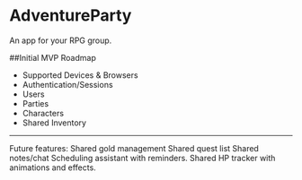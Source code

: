 # AdventureParty
An app for your RPG group.

##Initial MVP Roadmap
- Supported Devices & Browsers
- Authentication/Sessions
- Users
- Parties
- Characters
- Shared Inventory





----------
Future features:
Shared gold management
Shared quest list
Shared notes/chat
Scheduling assistant with reminders.
Shared HP tracker with animations and effects.
